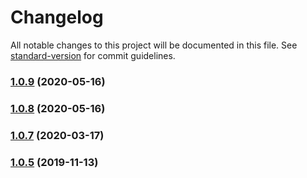 # Changelog

All notable changes to this project will be documented in this file. See [standard-version](https://github.com/conventional-changelog/standard-version) for commit guidelines.

### [1.0.9](https://github.com/praghus/lucendi/compare/v1.0.8...v1.0.9) (2020-05-16)

### [1.0.8](https://github.com/praghus/lucendi/compare/v1.0.7...v1.0.8) (2020-05-16)



### [1.0.7](https://github.com/praghus/lucendi/compare/v1.0.5...v1.0.7) (2020-03-17)



### [1.0.5](https://github.com/praghus/lucendi/compare/v1.0.4...v1.0.5) (2019-11-13)
